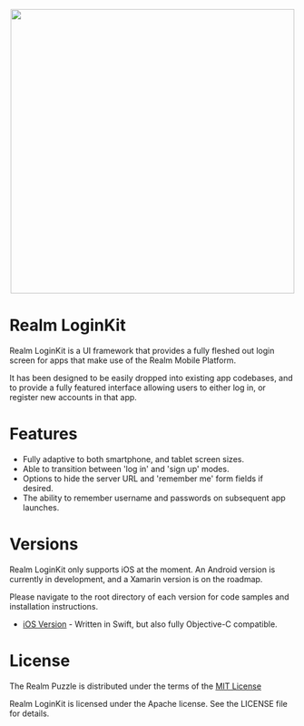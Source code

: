 <p align="center">
<img src="https://raw.githubusercontent.com/realm-demos/realm-loginkit/master/screenshot.jpg" width="500" style="margin:0 auto" />
</p>

# Realm LoginKit

Realm LoginKit is a UI framework that provides a fully fleshed out login screen for apps that make use of the Realm Mobile Platform.

It has been designed to be easily dropped into existing app codebases, and to provide a fully featured interface allowing users to either log in, or register new accounts in that app.

# Features
* Fully adaptive to both smartphone, and tablet screen sizes.
* Able to transition between 'log in' and 'sign up' modes.
* Options to hide the server URL and 'remember me' form fields if desired.
* The ability to remember username and passwords on subsequent app launches.

# Versions

Realm LoginKit only supports iOS at the moment. An Android version is currently in development, and a Xamarin version is on the roadmap.

Please navigate to the root directory of each version for code samples and installation instructions.

* [iOS Version](https://github.com/realm-demos/realm-loginkit/tree/master/RealmLoginKit%20Apple/) - Written in Swift, but also fully Objective-C compatible.

# License

The Realm Puzzle is distributed under the terms of the [MIT License](https://en.wikipedia.org/wiki/MIT_License)

Realm LoginKit is licensed under the Apache license. See the LICENSE file for details.
